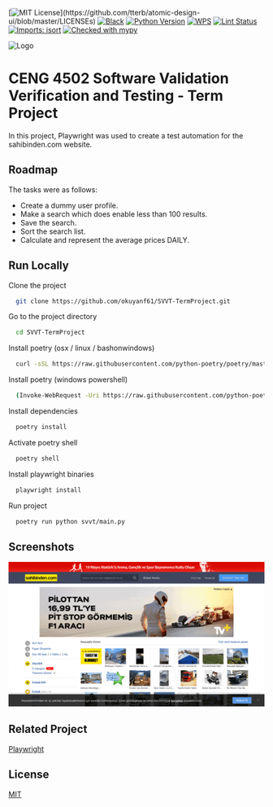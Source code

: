 [![MIT License](https://img.shields.io/apm/l/atomic-design-ui.svg?)](https://github.com/tterb/atomic-design-ui/blob/master/LICENSEs) [![Black](https://img.shields.io/badge/code%20style-black-000000.svg)](https://github.com/psf/black) [![Python Version](https://img.shields.io/pypi/pyversions/wemake-python-styleguide.svg)](https://pypi.org/project/wemake-python-styleguide/) [![WPS](https://img.shields.io/badge/style-wemake-000000.svg)](https://github.com/wemake-services/wemake-python-styleguide) [![Lint Status](https://github.com/pycqa/isort/workflows/Lint/badge.svg?branch=develop)](https://github.com/pycqa/isort/actions?query=workflow%3ALint) [![Imports: isort](https://img.shields.io/badge/%20imports-isort-%231674b1?style=flat&labelColor=ef8336)](https://pycqa.github.io/isort/) [![Checked with mypy](https://img.shields.io/badge/mypy-checked-blue.svg)](http://mypy-lang.org/) 

![Logo](https://playwright.dev/img/playwright-logo.svg)
# CENG 4502 Software Validation Verification and Testing - Term Project

In this project, Playwright was used to create a test automation for the sahibinden.com website.

## Roadmap

The tasks were as follows:
    
- Create a dummy user profile. 
- Make a search which does enable less than 100 results.
- Save the search. 
- Sort the search list. 
- Calculate and represent the average prices DAILY.

## Run Locally

Clone the project

```bash
  git clone https://github.com/okuyanf61/SVVT-TermProject.git
```

Go to the project directory

```bash
  cd SVVT-TermProject
```

Install poetry (osx / linux / bashonwindows)

```bash
  curl -sSL https://raw.githubusercontent.com/python-poetry/poetry/master/get-poetry.py | python -
```

Install poetry (windows powershell)

```bash
  (Invoke-WebRequest -Uri https://raw.githubusercontent.com/python-poetry/poetry/master/get-poetry.py -UseBasicParsing).Content | python -
```

Install dependencies

```bash
  poetry install
```

Activate poetry shell

```bash
  poetry shell
```

Install playwright binaries

```bash
  playwright install
```

Run project

```bash
  poetry run python svvt/main.py
```


## Screenshots

![App Demo](/assets/demo.gif)


## Related Project

[Playwright](https://github.com/microsoft/playwright)


## License

[MIT](https://choosealicense.com/licenses/mit/)

